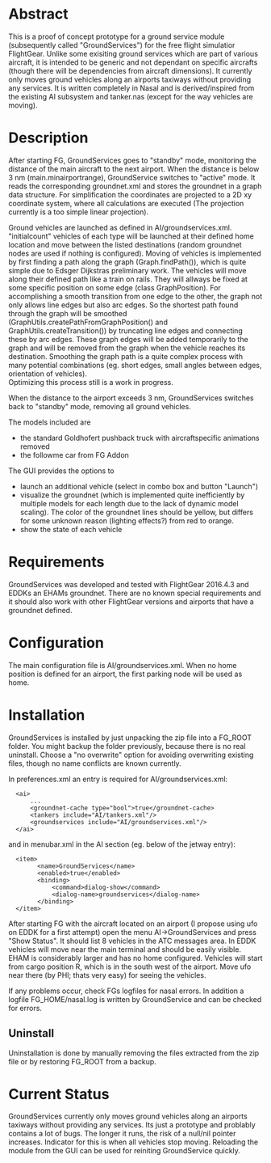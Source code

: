 
# Abstract
This is a proof of concept prototype for a ground service module (subsequently called "GroundServices") for the free flight simulatior FlightGear. Unlike some exisiting ground services
which are part of various aircraft, it is intended to be generic and not dependant on specific aircrafts (though there will be dependencies from aircraft dimensions).
It currently only moves ground vehicles along an airports taxiways without providing any services.
It is written completely in Nasal and is derived/inspired from the existing AI subsystem and tanker.nas (except for the way vehicles are moving).

# Description
After starting FG, GroundServices goes to "standby" mode, monitoring the distance of the main aircraft to the next airport. When the distance is below 3 nm (main.minairportrange), 
GroundService switches to "active" mode. It reads the corresponding groundnet.xml and stores the groundnet in a graph data structure. For simplification
the coordinates are projected to a 2D xy coordinate system, where all calculations are executed (The projection currently is a too
simple linear projection).

Ground vehicles are launched as defined in AI/groundservices.xml.
"initialcount" vehicles of each type will be launched at their defined home location and move between the listed destinations (random groundnet nodes are used if nothing is configured).
Moving of vehicles is implemented by first finding a path along the graph (Graph.findPath()), which is quite simple due to Edsger Dijkstras preliminary work. The vehicles will move along
their defined path like a train on rails. They will allways be fixed at some specific position on some edge (class GraphPosition).
For accomplishing a smooth transition from one edge to the other, the graph not only allows line edges but also arc edges. So the shortest path found through the graph will be smoothed
(GraphUtils.createPathFromGraphPosition() and GraphUtils.createTransition()) by truncating line edges and connecting these by arc edges. These graph edges will be added temporarily to the graph and will be removed from the
graph when the vehicle reaches its destination. Smoothing the graph path is a quite complex process with many potential combinations (eg. short edges, small angles between edges, orientation of vehicles).  
Optimizing this process still is a work in progress. 

When the distance to the airport exceeds 3 nm, GroundServices switches back to "standby" mode, removing all ground vehicles.

The models included are

* the standard Goldhofert pushback truck with aircraftspecific animations removed
* the followme car from FG Addon 

The GUI provides the options to
* launch an additional vehicle (select in combo box and button "Launch")
* visualize the groundnet (which is implemented quite inefficiently by multiple models for each length due to the lack of dynamic model scaling). The color
of the groundnet lines should be yellow, but differs for some unknown reason (lighting effects?) from red to orange.
* show the state of each vehicle

# Requirements
GroundServices was developed and tested with FlightGear 2016.4.3 and EDDKs an EHAMs groundnet. There are no known special requirements and it should also work with other FlightGear versions 
and airports that have a groundnet defined. 

# Configuration
The main configuration file is AI/groundservices.xml. When no home position is defined for an airport, the first
parking node will be used as home.

# Installation
GroundServices is installed by just unpacking the zip file into a FG_ROOT folder. You might backup the folder previously, because there is no real uninstall.
Choose a "no overwrite" option for avoiding overwriting existing files, though no name conflicts are known currently.

In preferences.xml an entry is required for AI/groundservices.xml:
```
  <ai>
      ...
      <groundnet-cache type="bool">true</groundnet-cache>
      <tankers include="AI/tankers.xml"/>
      <groundservices include="AI/groundservices.xml"/>    
  </ai>
```
and in menubar.xml in the AI section (eg. below of the jetway entry):
```
  <item>
        <name>GroundServices</name>
        <enabled>true</enabled>
        <binding>
            <command>dialog-show</command>
            <dialog-name>groundservices</dialog-name>
        </binding>
  </item>
```

After starting FG with the aircraft located on an airport (I propose using ufo on EDDK for a first attempt) open the menu AI->GroundServices and press "Show Status". It should list
8 vehicles in the ATC messages area. In EDDK vehicles will move near the main terminal and should 
be easily visible. EHAM is considerably larger and has no home configured. Vehicles will start from cargo position R, which is in the south west
of the airport. Move ufo near there (by PHI; thats very easy) for seeing the vehicles. 

If any problems occur, check FGs logfiles for nasal errors. In addition
a logfile FG_HOME/nasal.log is written by GroundService and can be checked for errors.

## Uninstall
Uninstallation is done by manually removing the files extracted from the zip file or by restoring FG_ROOT from a backup.

# Current Status
GroundServices currently only moves ground vehicles along an airports taxiways without providing any services.
Its just a prototype and problably contains a lot of bugs. The longer it runs, the risk of
a null/nil pointer increases. Indicator for this is when all vehicles stop moving. Reloading
the module from the GUI can be used for reiniting GroundService quickly.



